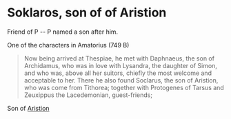 # Soklaros, son of of Aristion

Friend of P -- P named a son after him.

One of the characters in Amatorius (749 B)

> Now being arrived at Thespiae, he met with Daphnaeus, the son of Archidamus, who was in love with Lysandra, the daughter of Simon, and who was, above all her suitors, chiefly the most welcome and acceptable to her. There he also found Soclarus, the son of Aristion, who was come from Tithorea; together with Protogenes of Tarsus and Zeuxippus the Lacedemonian, guest-friends;

Son of [Aristion](/People/Aristion.md)